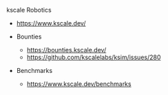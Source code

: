 kscale Robotics

- https://www.kscale.dev/

- Bounties 
  - https://bounties.kscale.dev/
  - https://github.com/kscalelabs/ksim/issues/280

- Benchmarks
  - https://www.kscale.dev/benchmarks

  